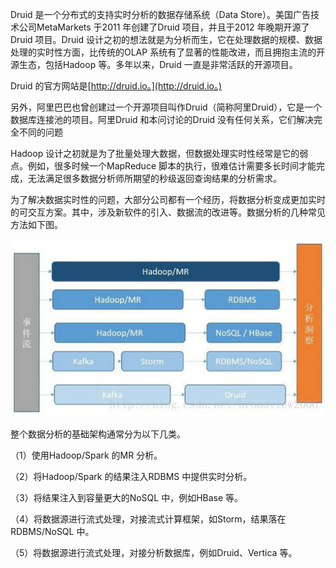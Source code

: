 Druid 是一个分布式的支持实时分析的数据存储系统（Data Store）。美国广告技术公司MetaMarkets 于2011 年创建了Druid 项目，并且于2012 年晚期开源了Druid 项目。Druid 设计之初的想法就是为分析而生，它在处理数据的规模、数据处理的实时性方面，比传统的OLAP 系统有了显著的性能改进，而且拥抱主流的开源生态，包括Hadoop 等。多年以来，Druid 一直是非常活跃的开源项目。

Druid 的官方网站是[http://druid.io。](http://druid.io。)

另外，阿里巴巴也曾创建过一个开源项目叫作Druid（简称阿里Druid），它是一个数据库连接池的项目。阿里Druid 和本问讨论的Druid 没有任何关系，它们解决完全不同的问题

Hadoop 设计之初就是为了批量处理大数据，但数据处理实时性经常是它的弱点。例如，很多时候一个MapReduce 脚本的执行，很难估计需要多长时间才能完成，无法满足很多数据分析师所期望的秒级返回查询结果的分析需求。

为了解决数据实时性的问题，大部分公司都有一个经历，将数据分析变成更加实时的可交互方案。其中，涉及新软件的引入、数据流的改进等。数据分析的几种常见方法如下图。

![](/assets/数据分析方案.png)

整个数据分析的基础架构通常分为以下几类。 

（1）使用Hadoop/Spark 的MR 分析。 

（2）将Hadoop/Spark 的结果注入RDBMS 中提供实时分析。 

（3）将结果注入到容量更大的NoSQL 中，例如HBase 等。 

（4）将数据源进行流式处理，对接流式计算框架，如Storm，结果落在RDBMS/NoSQL 中。 

（5）将数据源进行流式处理，对接分析数据库，例如Druid、Vertica 等。

